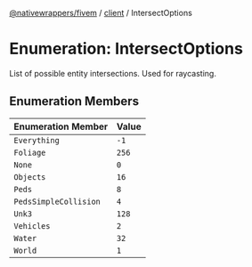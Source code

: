 [@nativewrappers/fivem](../../README.md) / [client](../README.md) / IntersectOptions

# Enumeration: IntersectOptions

List of possible entity intersections. Used for raycasting.

## Enumeration Members

| Enumeration Member | Value |
| :------ | :------ |
| `Everything` | `-1` |
| `Foliage` | `256` |
| `None` | `0` |
| `Objects` | `16` |
| `Peds` | `8` |
| `PedsSimpleCollision` | `4` |
| `Unk3` | `128` |
| `Vehicles` | `2` |
| `Water` | `32` |
| `World` | `1` |
